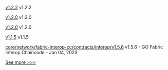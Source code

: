 
[v1.2.2](https://github.com/hyperledger/firefly-sdk-nodejs/releases/tag/v1.2.2) v1.2.2

[v1.2.0](https://github.com/hyperledger/firefly-tokens-erc20-erc721/releases/tag/v1.2.0) v1.2.0

[v1.2.0](https://github.com/hyperledger/firefly-tokens-erc1155/releases/tag/v1.2.0) v1.2.0

[v1.1.5](https://github.com/hyperledger/firefly-signer/releases/tag/v1.1.5) v1.1.5

[core/network/fabric-interop-cc/contracts/interop/v1.5.6](https://github.com/hyperledger-labs/weaver-dlt-interoperability/releases/tag/core/network/fabric-interop-cc/contracts/interop/v1.5.6) v1.5.6 - GO Fabric Interop Chaincode - Jan 04, 2023


[See more >>>](https://start-here.hyperledger.org/releases)
